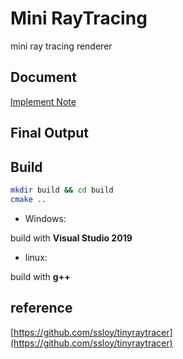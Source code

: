 # Mini RayTracing

mini ray tracing renderer

## Document

[Implement Note]()

## Final Output

## Build

```bash
mkdir build && cd build
cmake ..
```

+ Windows:

build with **Visual Studio 2019**

+ linux:

build with **g++**


## reference

[https://github.com/ssloy/tinyraytracer](https://github.com/ssloy/tinyraytracer)